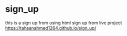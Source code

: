 # sign_up
this is a sign up from using html
sign up from live project  https://tahsanahmed1264.github.io/sign_up/
